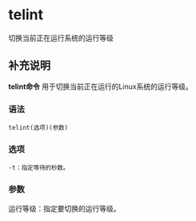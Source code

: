 telint
===

切换当前正在运行系统的运行等级

## 补充说明

**telint命令** 用于切换当前正在运行的Linux系统的运行等级。

### 语法

```shell
telint(选项)(参数)
```

### 选项

```shell
-t：指定等待的秒数。
```

### 参数

运行等级：指定要切换的运行等级。


<!-- Linux命令行搜索引擎：https://jaywcjlove.github.io/linux-command/ -->